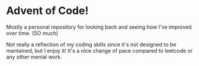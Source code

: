 # Advent of Code!
Mostly a personal repository for looking back and seeing how I've improved over time. (SO much)

Not really a reflection of my coding skills since it's not designed to be mantained, but I enjoy it! It's a nice change of pace compared to leetcode or any other menial work.
